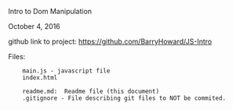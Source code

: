 Intro to Dom Manipulation

October 4, 2016

github link to project: https://github.com/BarryHoward/JS-Intro



Files:

		main.js - javascript file
		index.html

		readme.md:  Readme file (this document)
		.gitignore - File describing git files to NOT be commited.



